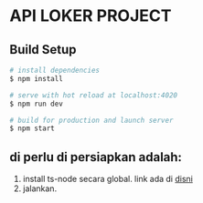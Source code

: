 # API LOKER PROJECT

## Build Setup
```bash
# install dependencies
$ npm install

# serve with hot reload at localhost:4020
$ npm run dev

# build for production and launch server
$ npm start

```
## di perlu di persiapkan adalah:
1. install ts-node secara global. link ada di [disni](https://www.npmjs.com/package/ts-node)
2. jalankan.